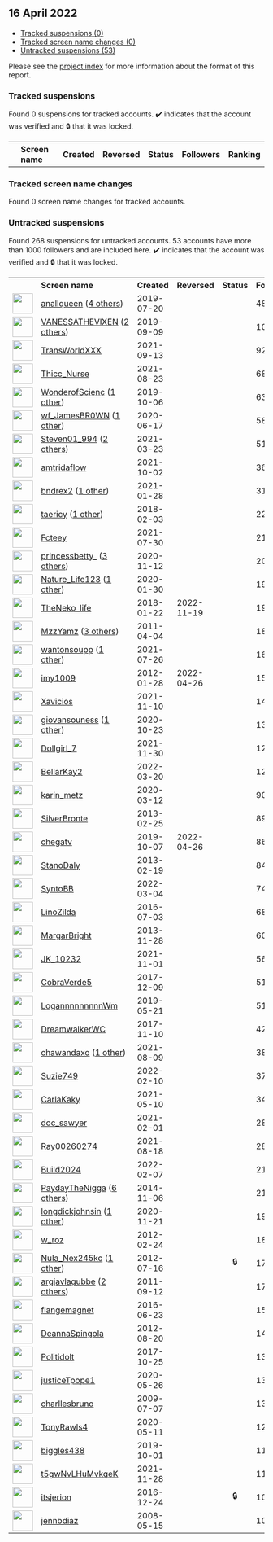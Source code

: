 ## 16 April 2022

* [Tracked suspensions (0)](#tracked-suspensions)
* [Tracked screen name changes (0)](#tracked-screen-name-changes)
* [Untracked suspensions (53)](#untracked-suspensions)

Please see the [project index](https://github.com/travisbrown/twitter-watch) for more information about the format of this report.

### Tracked suspensions

Found 0 suspensions for tracked accounts.
  ✔️ indicates that the account was verified and 🔒 that it was locked.

<table>
    <tr>
        <th></th>
        <th align="left">Screen name</th>
        <th align="left">Created</th>
        <th align="left">Reversed</th>
        <th align="left">Status</th>
        <th align="left">Followers</th>
        <th align="left">Ranking</th></tr>
    </tr></table>

### Tracked screen name changes

Found 0 screen name changes for tracked accounts.

### Untracked suspensions

Found 268 suspensions for untracked accounts.
53 accounts have more than 1000 followers and are included here.
  ✔️ indicates that the account was verified and 🔒 that it was locked.

<table>
    <tr>
        <th></th>
        <th align="left">Screen name</th>
        <th align="left">Created</th>
        <th align="left">Reversed</th>
        <th align="left">Status</th>
        <th align="left">Followers</th>
    </tr>
        <tr>
            <td><a href="https://twitter.com/intent/user?user_id=1152729174504812544">
                <img src="https://pbs.twimg.com/profile_images/1468254869786136578/XG7K6KXB_normal.jpg" width="40px" height="40px" align="center"/></a>
            </td>
            <td>
                <a href="https://twitter.com/anallqueen">anallqueen</a>&nbsp;(<a href="https://api.memory.lol/v1/tw/id/1152729174504812544">4 others</a>)&nbsp;</td>
            <td>2019-07-20</td>
            <td></td>
            <td align="center"></td>
            <td>485477</td>
        </tr>
        <tr>
            <td><a href="https://twitter.com/intent/user?user_id=1170934683216924673">
                <img src="https://pbs.twimg.com/profile_images/1498113253888589824/rii5uVdv_normal.jpg" width="40px" height="40px" align="center"/></a>
            </td>
            <td>
                <a href="https://twitter.com/VANESSATHEVlXEN">VANESSATHEVlXEN</a>&nbsp;(<a href="https://api.memory.lol/v1/tw/id/1170934683216924673">2 others</a>)&nbsp;</td>
            <td>2019-09-09</td>
            <td></td>
            <td align="center"></td>
            <td>107355</td>
        </tr>
        <tr>
            <td><a href="https://twitter.com/intent/user?user_id=1437310509653499909">
                <img src="https://pbs.twimg.com/profile_images/1471793847738912769/u7XGSxLA_normal.jpg" width="40px" height="40px" align="center"/></a>
            </td>
            <td>
                <a href="https://twitter.com/TransWorldXXX">TransWorldXXX</a></td>
            <td>2021-09-13</td>
            <td></td>
            <td align="center"></td>
            <td>92678</td>
        </tr>
        <tr>
            <td><a href="https://twitter.com/intent/user?user_id=1429677048944119811">
                <img src="https://pbs.twimg.com/profile_images/1485603530773831681/_T-vqpU7_normal.jpg" width="40px" height="40px" align="center"/></a>
            </td>
            <td>
                <a href="https://twitter.com/Thicc_Nurse">Thicc_Nurse</a></td>
            <td>2021-08-23</td>
            <td></td>
            <td align="center"></td>
            <td>68805</td>
        </tr>
        <tr>
            <td><a href="https://twitter.com/intent/user?user_id=1180892997170421761">
                <img src="https://pbs.twimg.com/profile_images/1240091880894992387/DDc3-U-S_normal.jpg" width="40px" height="40px" align="center"/></a>
            </td>
            <td>
                <a href="https://twitter.com/WonderofScienc">WonderofScienc</a>&nbsp;(<a href="https://api.memory.lol/v1/tw/id/1180892997170421761">1 other</a>)&nbsp;</td>
            <td>2019-10-06</td>
            <td></td>
            <td align="center"></td>
            <td>63515</td>
        </tr>
        <tr>
            <td><a href="https://twitter.com/intent/user?user_id=1273217715826765825">
                <img src="https://pbs.twimg.com/profile_images/1495139389860720642/8m00MmTl_normal.jpg" width="40px" height="40px" align="center"/></a>
            </td>
            <td>
                <a href="https://twitter.com/wf_JamesBR0WN">wf_JamesBR0WN</a>&nbsp;(<a href="https://api.memory.lol/v1/tw/id/1273217715826765825">1 other</a>)&nbsp;</td>
            <td>2020-06-17</td>
            <td></td>
            <td align="center"></td>
            <td>58036</td>
        </tr>
        <tr>
            <td><a href="https://twitter.com/intent/user?user_id=1374466472345362435">
                <img src="https://pbs.twimg.com/profile_images/1484705804292960269/s4BVP_8I_normal.jpg" width="40px" height="40px" align="center"/></a>
            </td>
            <td>
                <a href="https://twitter.com/Steven01_994">Steven01_994</a>&nbsp;(<a href="https://api.memory.lol/v1/tw/id/1374466472345362435">2 others</a>)&nbsp;</td>
            <td>2021-03-23</td>
            <td></td>
            <td align="center"></td>
            <td>51688</td>
        </tr>
        <tr>
            <td><a href="https://twitter.com/intent/user?user_id=1444171450194317314">
                <img src="https://pbs.twimg.com/profile_images/1485974434062217217/7i7s1DuE_normal.jpg" width="40px" height="40px" align="center"/></a>
            </td>
            <td>
                <a href="https://twitter.com/amtridaflow">amtridaflow</a></td>
            <td>2021-10-02</td>
            <td></td>
            <td align="center"></td>
            <td>36742</td>
        </tr>
        <tr>
            <td><a href="https://twitter.com/intent/user?user_id=1354652002605821953">
                <img src="https://pbs.twimg.com/profile_images/1492827073798451200/tsP6YDdf_normal.jpg" width="40px" height="40px" align="center"/></a>
            </td>
            <td>
                <a href="https://twitter.com/bndrex2">bndrex2</a>&nbsp;(<a href="https://api.memory.lol/v1/tw/id/1354652002605821953">1 other</a>)&nbsp;</td>
            <td>2021-01-28</td>
            <td></td>
            <td align="center"></td>
            <td>31272</td>
        </tr>
        <tr>
            <td><a href="https://twitter.com/intent/user?user_id=959838754973409280">
                <img src="https://pbs.twimg.com/profile_images/1494180640807346179/9uHPVKqp_normal.jpg" width="40px" height="40px" align="center"/></a>
            </td>
            <td>
                <a href="https://twitter.com/taericy">taericy</a>&nbsp;(<a href="https://api.memory.lol/v1/tw/id/959838754973409280">1 other</a>)&nbsp;</td>
            <td>2018-02-03</td>
            <td></td>
            <td align="center"></td>
            <td>22854</td>
        </tr>
        <tr>
            <td><a href="https://twitter.com/intent/user?user_id=1421173947249446912">
                <img src="https://pbs.twimg.com/profile_images/1496032681339072512/aKVjcXnK_normal.jpg" width="40px" height="40px" align="center"/></a>
            </td>
            <td>
                <a href="https://twitter.com/Fcteey">Fcteey</a></td>
            <td>2021-07-30</td>
            <td></td>
            <td align="center"></td>
            <td>21654</td>
        </tr>
        <tr>
            <td><a href="https://twitter.com/intent/user?user_id=1326816961284726785">
                <img src="https://pbs.twimg.com/profile_images/1494945438688059395/5qbhMjAv_normal.jpg" width="40px" height="40px" align="center"/></a>
            </td>
            <td>
                <a href="https://twitter.com/princessbetty_">princessbetty_</a>&nbsp;(<a href="https://api.memory.lol/v1/tw/id/1326816961284726785">3 others</a>)&nbsp;</td>
            <td>2020-11-12</td>
            <td></td>
            <td align="center"></td>
            <td>20797</td>
        </tr>
        <tr>
            <td><a href="https://twitter.com/intent/user?user_id=1222777985402654721">
                <img src="https://pbs.twimg.com/profile_images/1236599855184830464/mpB_SDMI_normal.jpg" width="40px" height="40px" align="center"/></a>
            </td>
            <td>
                <a href="https://twitter.com/Nature_Life123">Nature_Life123</a>&nbsp;(<a href="https://api.memory.lol/v1/tw/id/1222777985402654721">1 other</a>)&nbsp;</td>
            <td>2020-01-30</td>
            <td></td>
            <td align="center"></td>
            <td>19718</td>
        </tr>
        <tr>
            <td><a href="https://twitter.com/intent/user?user_id=955313410102759424">
                <img src="https://pbs.twimg.com/profile_images/955314825088913408/qXQMt-_S_normal.png" width="40px" height="40px" align="center"/></a>
            </td>
            <td>
                <a href="https://twitter.com/TheNeko_life">TheNeko_life</a></td>
            <td>2018-01-22</td>
            <td>2022-11-19</td>
            <td align="center"></td>
            <td>19132</td>
        </tr>
        <tr>
            <td><a href="https://twitter.com/intent/user?user_id=276841820">
                <img src="https://pbs.twimg.com/profile_images/1400087664502714369/bgCKqcLP_normal.jpg" width="40px" height="40px" align="center"/></a>
            </td>
            <td>
                <a href="https://twitter.com/MzzYamz">MzzYamz</a>&nbsp;(<a href="https://api.memory.lol/v1/tw/id/276841820">3 others</a>)&nbsp;</td>
            <td>2011-04-04</td>
            <td></td>
            <td align="center"></td>
            <td>18977</td>
        </tr>
        <tr>
            <td><a href="https://twitter.com/intent/user?user_id=1419719588200304641">
                <img src="https://pbs.twimg.com/profile_images/1498666139366436879/enwTAQvh_normal.jpg" width="40px" height="40px" align="center"/></a>
            </td>
            <td>
                <a href="https://twitter.com/wantonsoupp">wantonsoupp</a>&nbsp;(<a href="https://api.memory.lol/v1/tw/id/1419719588200304641">1 other</a>)&nbsp;</td>
            <td>2021-07-26</td>
            <td></td>
            <td align="center"></td>
            <td>16387</td>
        </tr>
        <tr>
            <td><a href="https://twitter.com/intent/user?user_id=476794992">
                <img src="https://pbs.twimg.com/profile_images/560120947269570561/W14dppIQ_normal.jpeg" width="40px" height="40px" align="center"/></a>
            </td>
            <td>
                <a href="https://twitter.com/imy1009">imy1009</a></td>
            <td>2012-01-28</td>
            <td>2022-04-26</td>
            <td align="center"></td>
            <td>15102</td>
        </tr>
        <tr>
            <td><a href="https://twitter.com/intent/user?user_id=1458327827791630340">
                <img src="" width="40px" height="40px" align="center"/></a>
            </td>
            <td>
                <a href="https://twitter.com/Xavicios">Xavicios</a></td>
            <td>2021-11-10</td>
            <td></td>
            <td align="center"></td>
            <td>14973</td>
        </tr>
        <tr>
            <td><a href="https://twitter.com/intent/user?user_id=1319775051353292801">
                <img src="https://pbs.twimg.com/profile_images/1513310569012604931/uDvH-p79_normal.jpg" width="40px" height="40px" align="center"/></a>
            </td>
            <td>
                <a href="https://twitter.com/giovansouness">giovansouness</a>&nbsp;(<a href="https://api.memory.lol/v1/tw/id/1319775051353292801">1 other</a>)&nbsp;</td>
            <td>2020-10-23</td>
            <td></td>
            <td align="center"></td>
            <td>13350</td>
        </tr>
        <tr>
            <td><a href="https://twitter.com/intent/user?user_id=1465694789303627781">
                <img src="https://pbs.twimg.com/profile_images/1465695384064331782/FWsyNr_W_normal.jpg" width="40px" height="40px" align="center"/></a>
            </td>
            <td>
                <a href="https://twitter.com/Dollgirl_7">Dollgirl_7</a></td>
            <td>2021-11-30</td>
            <td></td>
            <td align="center"></td>
            <td>12670</td>
        </tr>
        <tr>
            <td><a href="https://twitter.com/intent/user?user_id=1505635503072325634">
                <img src="https://pbs.twimg.com/profile_images/1505659351553486853/-_bHY5vq_normal.jpg" width="40px" height="40px" align="center"/></a>
            </td>
            <td>
                <a href="https://twitter.com/BellarKay2">BellarKay2</a></td>
            <td>2022-03-20</td>
            <td></td>
            <td align="center"></td>
            <td>12181</td>
        </tr>
        <tr>
            <td><a href="https://twitter.com/intent/user?user_id=1238093070832472066">
                <img src="https://pbs.twimg.com/profile_images/1391822439374594048/KaSBxlWN_normal.png" width="40px" height="40px" align="center"/></a>
            </td>
            <td>
                <a href="https://twitter.com/karin_metz">karin_metz</a></td>
            <td>2020-03-12</td>
            <td></td>
            <td align="center"></td>
            <td>9039</td>
        </tr>
        <tr>
            <td><a href="https://twitter.com/intent/user?user_id=1217149441">
                <img src="https://pbs.twimg.com/profile_images/1483726781920120834/Suerej54_normal.jpg" width="40px" height="40px" align="center"/></a>
            </td>
            <td>
                <a href="https://twitter.com/SilverBronte">SilverBronte</a></td>
            <td>2013-02-25</td>
            <td></td>
            <td align="center"></td>
            <td>8928</td>
        </tr>
        <tr>
            <td><a href="https://twitter.com/intent/user?user_id=1181234672476532737">
                <img src="https://pbs.twimg.com/profile_images/1516120496466706433/C1vgvO1O_normal.jpg" width="40px" height="40px" align="center"/></a>
            </td>
            <td>
                <a href="https://twitter.com/chegatv">chegatv</a></td>
            <td>2019-10-07</td>
            <td>2022-04-26</td>
            <td align="center"></td>
            <td>8603</td>
        </tr>
        <tr>
            <td><a href="https://twitter.com/intent/user?user_id=1195599786">
                <img src="https://pbs.twimg.com/profile_images/1483741755476361216/I0d9CCB2_normal.jpg" width="40px" height="40px" align="center"/></a>
            </td>
            <td>
                <a href="https://twitter.com/StanoDaly">StanoDaly</a></td>
            <td>2013-02-19</td>
            <td></td>
            <td align="center"></td>
            <td>8484</td>
        </tr>
        <tr>
            <td><a href="https://twitter.com/intent/user?user_id=1499737886970761225">
                <img src="https://pbs.twimg.com/profile_images/1501577549482237954/qMXwdgjp_normal.jpg" width="40px" height="40px" align="center"/></a>
            </td>
            <td>
                <a href="https://twitter.com/SyntoBB">SyntoBB</a></td>
            <td>2022-03-04</td>
            <td></td>
            <td align="center"></td>
            <td>7447</td>
        </tr>
        <tr>
            <td><a href="https://twitter.com/intent/user?user_id=749648750855983104">
                <img src="https://pbs.twimg.com/profile_images/1470904813890191360/3CD_3E4l_normal.jpg" width="40px" height="40px" align="center"/></a>
            </td>
            <td>
                <a href="https://twitter.com/LinoZilda">LinoZilda</a></td>
            <td>2016-07-03</td>
            <td></td>
            <td align="center"></td>
            <td>6830</td>
        </tr>
        <tr>
            <td><a href="https://twitter.com/intent/user?user_id=2219374688">
                <img src="https://pbs.twimg.com/profile_images/1511162243194318851/GpIwiumh_normal.jpg" width="40px" height="40px" align="center"/></a>
            </td>
            <td>
                <a href="https://twitter.com/MargarBright">MargarBright</a></td>
            <td>2013-11-28</td>
            <td></td>
            <td align="center"></td>
            <td>6075</td>
        </tr>
        <tr>
            <td><a href="https://twitter.com/intent/user?user_id=1455090302419496963">
                <img src="https://pbs.twimg.com/profile_images/1460942507655974912/gQRSkve1_normal.jpg" width="40px" height="40px" align="center"/></a>
            </td>
            <td>
                <a href="https://twitter.com/JK_10232">JK_10232</a></td>
            <td>2021-11-01</td>
            <td></td>
            <td align="center"></td>
            <td>5643</td>
        </tr>
        <tr>
            <td><a href="https://twitter.com/intent/user?user_id=939299117347606528">
                <img src="https://pbs.twimg.com/profile_images/1352077116414844933/fRCX5c2H_normal.jpg" width="40px" height="40px" align="center"/></a>
            </td>
            <td>
                <a href="https://twitter.com/CobraVerde5">CobraVerde5</a></td>
            <td>2017-12-09</td>
            <td></td>
            <td align="center"></td>
            <td>5128</td>
        </tr>
        <tr>
            <td><a href="https://twitter.com/intent/user?user_id=1130940537471561729">
                <img src="https://pbs.twimg.com/profile_images/1430606934160199680/m7eWRgDy_normal.jpg" width="40px" height="40px" align="center"/></a>
            </td>
            <td>
                <a href="https://twitter.com/LogannnnnnnnnWm">LogannnnnnnnnWm</a></td>
            <td>2019-05-21</td>
            <td></td>
            <td align="center"></td>
            <td>5122</td>
        </tr>
        <tr>
            <td><a href="https://twitter.com/intent/user?user_id=929089221029126145">
                <img src="https://pbs.twimg.com/profile_images/1509248696382152704/lh0qUfjU_normal.jpg" width="40px" height="40px" align="center"/></a>
            </td>
            <td>
                <a href="https://twitter.com/DreamwalkerWC">DreamwalkerWC</a></td>
            <td>2017-11-10</td>
            <td></td>
            <td align="center"></td>
            <td>4259</td>
        </tr>
        <tr>
            <td><a href="https://twitter.com/intent/user?user_id=1424619516445790212">
                <img src="https://pbs.twimg.com/profile_images/1495825538677723138/X0OJRmVw_normal.jpg" width="40px" height="40px" align="center"/></a>
            </td>
            <td>
                <a href="https://twitter.com/chawandaxo">chawandaxo</a>&nbsp;(<a href="https://api.memory.lol/v1/tw/id/1424619516445790212">1 other</a>)&nbsp;</td>
            <td>2021-08-09</td>
            <td></td>
            <td align="center"></td>
            <td>3882</td>
        </tr>
        <tr>
            <td><a href="https://twitter.com/intent/user?user_id=1491843350554726404">
                <img src="https://pbs.twimg.com/profile_images/1506119719790813189/QxQG8IQG_normal.jpg" width="40px" height="40px" align="center"/></a>
            </td>
            <td>
                <a href="https://twitter.com/Suzie749">Suzie749</a></td>
            <td>2022-02-10</td>
            <td></td>
            <td align="center"></td>
            <td>3735</td>
        </tr>
        <tr>
            <td><a href="https://twitter.com/intent/user?user_id=1391766884052254720">
                <img src="https://pbs.twimg.com/profile_images/1457645043494363137/j2POub_m_normal.jpg" width="40px" height="40px" align="center"/></a>
            </td>
            <td>
                <a href="https://twitter.com/CarlaKaky">CarlaKaky</a></td>
            <td>2021-05-10</td>
            <td></td>
            <td align="center"></td>
            <td>3419</td>
        </tr>
        <tr>
            <td><a href="https://twitter.com/intent/user?user_id=1356227059538944003">
                <img src="https://pbs.twimg.com/profile_images/1358058540024397824/1FXkLbyU_normal.jpg" width="40px" height="40px" align="center"/></a>
            </td>
            <td>
                <a href="https://twitter.com/doc_sawyer">doc_sawyer</a></td>
            <td>2021-02-01</td>
            <td></td>
            <td align="center"></td>
            <td>2836</td>
        </tr>
        <tr>
            <td><a href="https://twitter.com/intent/user?user_id=1427959621612969988">
                <img src="https://pbs.twimg.com/profile_images/1487069773414420482/4nq1AfXG_normal.jpg" width="40px" height="40px" align="center"/></a>
            </td>
            <td>
                <a href="https://twitter.com/Ray00260274">Ray00260274</a></td>
            <td>2021-08-18</td>
            <td></td>
            <td align="center"></td>
            <td>2807</td>
        </tr>
        <tr>
            <td><a href="https://twitter.com/intent/user?user_id=1490782917865488394">
                <img src="https://pbs.twimg.com/profile_images/1510442910046724097/4K9R8_p6_normal.png" width="40px" height="40px" align="center"/></a>
            </td>
            <td>
                <a href="https://twitter.com/Build2024">Build2024</a></td>
            <td>2022-02-07</td>
            <td></td>
            <td align="center"></td>
            <td>2184</td>
        </tr>
        <tr>
            <td><a href="https://twitter.com/intent/user?user_id=2891901157">
                <img src="https://pbs.twimg.com/profile_images/1510449133257048067/YHGrwMXw_normal.jpg" width="40px" height="40px" align="center"/></a>
            </td>
            <td>
                <a href="https://twitter.com/PaydayTheNigga">PaydayTheNigga</a>&nbsp;(<a href="https://api.memory.lol/v1/tw/id/2891901157">6 others</a>)&nbsp;</td>
            <td>2014-11-06</td>
            <td></td>
            <td align="center"></td>
            <td>2111</td>
        </tr>
        <tr>
            <td><a href="https://twitter.com/intent/user?user_id=1330206872897531905">
                <img src="https://pbs.twimg.com/profile_images/1510164762767810561/BbTETmEr_normal.jpg" width="40px" height="40px" align="center"/></a>
            </td>
            <td>
                <a href="https://twitter.com/longdickjohnsin">longdickjohnsin</a>&nbsp;(<a href="https://api.memory.lol/v1/tw/id/1330206872897531905">1 other</a>)&nbsp;</td>
            <td>2020-11-21</td>
            <td></td>
            <td align="center"></td>
            <td>1911</td>
        </tr>
        <tr>
            <td><a href="https://twitter.com/intent/user?user_id=501741442">
                <img src="https://pbs.twimg.com/profile_images/805450482927837184/EOnYFIV5_normal.jpg" width="40px" height="40px" align="center"/></a>
            </td>
            <td>
                <a href="https://twitter.com/w_roz">w_roz</a></td>
            <td>2012-02-24</td>
            <td></td>
            <td align="center"></td>
            <td>1894</td>
        </tr>
        <tr>
            <td><a href="https://twitter.com/intent/user?user_id=636744943">
                <img src="https://pbs.twimg.com/profile_images/1498506191382605825/FR_sY3qv_normal.jpg" width="40px" height="40px" align="center"/></a>
            </td>
            <td>
                <a href="https://twitter.com/NuIa_Nex245kc">NuIa_Nex245kc</a>&nbsp;(<a href="https://api.memory.lol/v1/tw/id/636744943">1 other</a>)&nbsp;</td>
            <td>2012-07-16</td>
            <td></td>
            <td align="center">🔒</td>
            <td>1744</td>
        </tr>
        <tr>
            <td><a href="https://twitter.com/intent/user?user_id=372179411">
                <img src="https://pbs.twimg.com/profile_images/1362792842939281410/bUWS2-0Z_normal.jpg" width="40px" height="40px" align="center"/></a>
            </td>
            <td>
                <a href="https://twitter.com/argjavlagubbe">argjavlagubbe</a>&nbsp;(<a href="https://api.memory.lol/v1/tw/id/372179411">2 others</a>)&nbsp;</td>
            <td>2011-09-12</td>
            <td></td>
            <td align="center"></td>
            <td>1709</td>
        </tr>
        <tr>
            <td><a href="https://twitter.com/intent/user?user_id=745910361983959042">
                <img src="https://pbs.twimg.com/profile_images/1503695351873785858/6RFKYiPh_normal.jpg" width="40px" height="40px" align="center"/></a>
            </td>
            <td>
                <a href="https://twitter.com/flangemagnet">flangemagnet</a></td>
            <td>2016-06-23</td>
            <td></td>
            <td align="center"></td>
            <td>1541</td>
        </tr>
        <tr>
            <td><a href="https://twitter.com/intent/user?user_id=769410830">
                <img src="https://pbs.twimg.com/profile_images/1038975696050245633/JvnQQuvm_normal.jpg" width="40px" height="40px" align="center"/></a>
            </td>
            <td>
                <a href="https://twitter.com/DeannaSpingola">DeannaSpingola</a></td>
            <td>2012-08-20</td>
            <td></td>
            <td align="center"></td>
            <td>1434</td>
        </tr>
        <tr>
            <td><a href="https://twitter.com/intent/user?user_id=923177271019671557">
                <img src="https://pbs.twimg.com/profile_images/1514702876270075905/aDKGENR0_normal.jpg" width="40px" height="40px" align="center"/></a>
            </td>
            <td>
                <a href="https://twitter.com/Politidolt">Politidolt</a></td>
            <td>2017-10-25</td>
            <td></td>
            <td align="center"></td>
            <td>1360</td>
        </tr>
        <tr>
            <td><a href="https://twitter.com/intent/user?user_id=1265237846320963584">
                <img src="https://pbs.twimg.com/profile_images/1265239574684536841/qwJ1002y_normal.jpg" width="40px" height="40px" align="center"/></a>
            </td>
            <td>
                <a href="https://twitter.com/justiceTpope1">justiceTpope1</a></td>
            <td>2020-05-26</td>
            <td></td>
            <td align="center"></td>
            <td>1351</td>
        </tr>
        <tr>
            <td><a href="https://twitter.com/intent/user?user_id=54413586">
                <img src="https://pbs.twimg.com/profile_images/1250458149091520514/AX9DZGU3_normal.jpg" width="40px" height="40px" align="center"/></a>
            </td>
            <td>
                <a href="https://twitter.com/charllesbruno">charllesbruno</a></td>
            <td>2009-07-07</td>
            <td></td>
            <td align="center"></td>
            <td>1320</td>
        </tr>
        <tr>
            <td><a href="https://twitter.com/intent/user?user_id=1259962567302184960">
                <img src="https://pbs.twimg.com/profile_images/1429838805142487041/8f7SeAiv_normal.jpg" width="40px" height="40px" align="center"/></a>
            </td>
            <td>
                <a href="https://twitter.com/TonyRawls4">TonyRawls4</a></td>
            <td>2020-05-11</td>
            <td></td>
            <td align="center"></td>
            <td>1293</td>
        </tr>
        <tr>
            <td><a href="https://twitter.com/intent/user?user_id=1179070042421518337">
                <img src="https://pbs.twimg.com/profile_images/1510193482840879112/kI2TRW68_normal.jpg" width="40px" height="40px" align="center"/></a>
            </td>
            <td>
                <a href="https://twitter.com/biggles438">biggles438</a></td>
            <td>2019-10-01</td>
            <td></td>
            <td align="center"></td>
            <td>1127</td>
        </tr>
        <tr>
            <td><a href="https://twitter.com/intent/user?user_id=1464999186043379712">
                <img src="https://pbs.twimg.com/profile_images/1507903969279897601/WzhhIJn5_normal.jpg" width="40px" height="40px" align="center"/></a>
            </td>
            <td>
                <a href="https://twitter.com/t5gwNvLHuMvkqeK">t5gwNvLHuMvkqeK</a></td>
            <td>2021-11-28</td>
            <td></td>
            <td align="center"></td>
            <td>1126</td>
        </tr>
        <tr>
            <td><a href="https://twitter.com/intent/user?user_id=812689924000518144">
                <img src="https://pbs.twimg.com/profile_images/1298486293391974401/SHfMVCyL_normal.jpg" width="40px" height="40px" align="center"/></a>
            </td>
            <td>
                <a href="https://twitter.com/itsjerion">itsjerion</a></td>
            <td>2016-12-24</td>
            <td></td>
            <td align="center">🔒</td>
            <td>1091</td>
        </tr>
        <tr>
            <td><a href="https://twitter.com/intent/user?user_id=14781115">
                <img src="https://pbs.twimg.com/profile_images/1465072416816865281/zjPo4Fde_normal.jpg" width="40px" height="40px" align="center"/></a>
            </td>
            <td>
                <a href="https://twitter.com/jennbdiaz">jennbdiaz</a></td>
            <td>2008-05-15</td>
            <td></td>
            <td align="center"></td>
            <td>1033</td>
        </tr></table>
